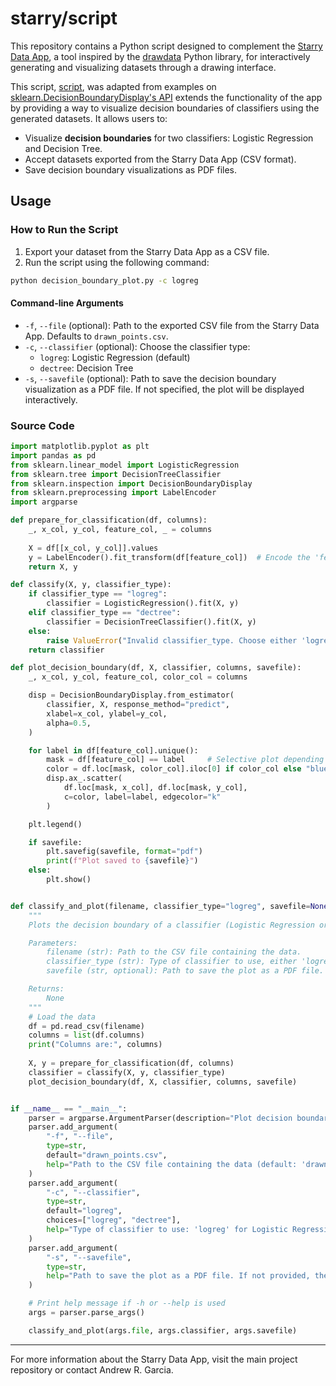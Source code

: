 
# starry/script

This repository contains a Python script designed to complement the [Starry Data App](https://starrydata.vercel.app), a tool inspired by the [drawdata](https://github.com/koaning/drawdata) Python library, for interactively generating and visualizing datasets through a drawing interface. 

This script, [script](`script.py`), was adapted from examples on [sklearn.DecisionBoundaryDisplay's API](https://scikit-learn.org/stable/modules/generated/sklearn.inspection.DecisionBoundaryDisplay.html) extends the functionality of the app by providing a way to visualize decision boundaries of classifiers using the generated datasets. It allows users to:

- Visualize **decision boundaries** for two classifiers: Logistic Regression and Decision Tree.
- Accept datasets exported from the Starry Data App (CSV format).
- Save decision boundary visualizations as PDF files.

## Usage

### How to Run the Script

1. Export your dataset from the Starry Data App as a CSV file.
2. Run the script using the following command:

```bash
python decision_boundary_plot.py -c logreg
```

#### Command-line Arguments

- `-f`, `--file` (optional): Path to the exported CSV file from the Starry Data App. Defaults to `drawn_points.csv`.
- `-c`, `--classifier` (optional): Choose the classifier type:
  - `logreg`: Logistic Regression (default)
  - `dectree`: Decision Tree
- `-s`, `--savefile` (optional): Path to save the decision boundary visualization as a PDF file. If not specified, the plot will be displayed interactively.

### Source Code

```python
import matplotlib.pyplot as plt
import pandas as pd
from sklearn.linear_model import LogisticRegression
from sklearn.tree import DecisionTreeClassifier
from sklearn.inspection import DecisionBoundaryDisplay
from sklearn.preprocessing import LabelEncoder
import argparse

def prepare_for_classification(df, columns):
    _, x_col, y_col, feature_col, _ = columns
    
    X = df[[x_col, y_col]].values
    y = LabelEncoder().fit_transform(df[feature_col])  # Encode the 'feature' column into numerical labels
    return X, y

def classify(X, y, classifier_type):
    if classifier_type == "logreg":
        classifier = LogisticRegression().fit(X, y)
    elif classifier_type == "dectree":
        classifier = DecisionTreeClassifier().fit(X, y)
    else:
        raise ValueError("Invalid classifier_type. Choose either 'logreg' or 'dectree'.")
    return classifier

def plot_decision_boundary(df, X, classifier, columns, savefile):
    _, x_col, y_col, feature_col, color_col = columns

    disp = DecisionBoundaryDisplay.from_estimator(
        classifier, X, response_method="predict",
        xlabel=x_col, ylabel=y_col,
        alpha=0.5,
    )

    for label in df[feature_col].unique():
        mask = df[feature_col] == label     # Selective plot depending on featuretype
        color = df.loc[mask, color_col].iloc[0] if color_col else "blue"
        disp.ax_.scatter(
            df.loc[mask, x_col], df.loc[mask, y_col],
            c=color, label=label, edgecolor="k"
        )

    plt.legend()

    if savefile:
        plt.savefig(savefile, format="pdf")
        print(f"Plot saved to {savefile}")
    else:
        plt.show()


def classify_and_plot(filename, classifier_type="logreg", savefile=None):
    """
    Plots the decision boundary of a classifier (Logistic Regression or Decision Tree) on 2D data.

    Parameters:
        filename (str): Path to the CSV file containing the data.
        classifier_type (str): Type of classifier to use, either 'logreg' or 'dectree'.
        savefile (str, optional): Path to save the plot as a PDF file. If None, the plot is displayed interactively.

    Returns:
        None
    """
    # Load the data
    df = pd.read_csv(filename)
    columns = list(df.columns)
    print("Columns are:", columns)
    
    X, y = prepare_for_classification(df, columns)
    classifier = classify(X, y, classifier_type)
    plot_decision_boundary(df, X, classifier, columns, savefile)


if __name__ == "__main__":
    parser = argparse.ArgumentParser(description="Plot decision boundary using a classifier.")
    parser.add_argument(
        "-f", "--file",
        type=str,
        default="drawn_points.csv",
        help="Path to the CSV file containing the data (default: 'drawn_points.csv')."
    )
    parser.add_argument(
        "-c", "--classifier",
        type=str,
        default="logreg",
        choices=["logreg", "dectree"],
        help="Type of classifier to use: 'logreg' for Logistic Regression or 'dectree' for Decision Tree. Default is 'logreg'."
    )
    parser.add_argument(
        "-s", "--savefile",
        type=str,
        help="Path to save the plot as a PDF file. If not provided, the plot will be displayed interactively."
    )

    # Print help message if -h or --help is used
    args = parser.parse_args()

    classify_and_plot(args.file, args.classifier, args.savefile)
```

---

For more information about the Starry Data App, visit the main project repository or contact Andrew R. Garcia.
